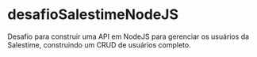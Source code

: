 # desafioSalestimeNodeJS
Desafio para construir uma API em NodeJS para gerenciar os usuários da Salestime, construindo um CRUD de usuários completo.
